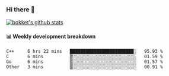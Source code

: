 ### Hi there 👋
[![bokket's github stats](https://github-readme-stats.vercel.app/api?username=bokket&show_icons=true&count_private=true)](https://github.com/anuraghazra/github-readme-stats)

#### :bar_chart: Weekly development breakdown
<!--START_SECTION:waka-->
```text
C++     6 hrs 22 mins   ████████████████████████░   95.93 % 
C       6 mins          ▒░░░░░░░░░░░░░░░░░░░░░░░░   01.59 % 
Go      6 mins          ▒░░░░░░░░░░░░░░░░░░░░░░░░   01.57 % 
Other   3 mins          ▒░░░░░░░░░░░░░░░░░░░░░░░░   00.91 % 
```
<!--END_SECTION:waka-->
